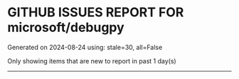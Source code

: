 
# GITHUB ISSUES REPORT FOR microsoft/debugpy


Generated on 2024-08-24 using: stale=30, all=False


Only showing items that are new to report in past 1 day(s)


---




















